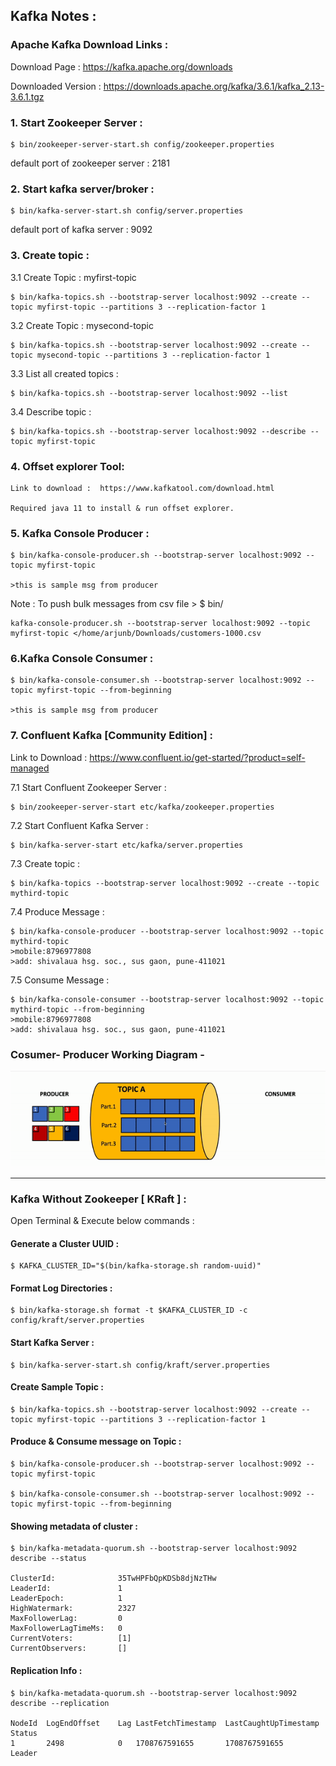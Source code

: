 
## Kafka Notes :

### Apache Kafka Download Links : 

 Download Page : https://kafka.apache.org/downloads

 Downloaded Version : https://downloads.apache.org/kafka/3.6.1/kafka_2.13-3.6.1.tgz



### 1. Start Zookeeper Server : 

	$ bin/zookeeper-server-start.sh config/zookeeper.properties

default port of zookeeper server : 2181


### 2. Start kafka server/broker :

	$ bin/kafka-server-start.sh config/server.properties
	
default port of kafka server : 9092
	
### 3. Create topic :

3.1 Create Topic : myfirst-topic

	$ bin/kafka-topics.sh --bootstrap-server localhost:9092 --create --topic myfirst-topic --partitions 3 --replication-factor 1

3.2 Create Topic : mysecond-topic

	$ bin/kafka-topics.sh --bootstrap-server localhost:9092 --create --topic mysecond-topic --partitions 3 --replication-factor 1

3.3 List all created topics :

	$ bin/kafka-topics.sh --bootstrap-server localhost:9092 --list

3.4 Describe topic :

	$ bin/kafka-topics.sh --bootstrap-server localhost:9092 --describe --topic myfirst-topic
	


### 4. Offset explorer Tool:
	Link to download :  https://www.kafkatool.com/download.html

	Required java 11 to install & run offset explorer.



### 5. Kafka Console Producer : 
	
	$ bin/kafka-console-producer.sh --bootstrap-server localhost:9092 --topic myfirst-topic
	
	>this is sample msg from producer

Note : To push bulk messages from csv file > $ bin/

	kafka-console-producer.sh --bootstrap-server localhost:9092 --topic myfirst-topic </home/arjunb/Downloads/customers-1000.csv


### 6.Kafka Console Consumer : 
	
	$ bin/kafka-console-consumer.sh --bootstrap-server localhost:9092 --topic myfirst-topic --from-beginning

	>this is sample msg from producer



### 7. Confluent Kafka [Community Edition] :

Link to Download : https://www.confluent.io/get-started/?product=self-managed	


7.1 Start Confluent Zookeeper Server :
		
	$ bin/zookeeper-server-start etc/kafka/zookeeper.properties 

7.2 Start Confluent Kafka Server :

	$ bin/kafka-server-start etc/kafka/server.properties 

7.3 Create topic :

	$ bin/kafka-topics --bootstrap-server localhost:9092 --create --topic mythird-topic

7.4 Produce Message :
	
	$ bin/kafka-console-producer --bootstrap-server localhost:9092 --topic mythird-topic
	>mobile:8796977808 
	>add: shivalaua hsg. soc., sus gaon, pune-411021


7.5 Consume Message :

	$ bin/kafka-console-consumer --bootstrap-server localhost:9092 --topic mythird-topic --from-beginning
	>mobile:8796977808
	>add: shivalaua hsg. soc., sus gaon, pune-411021

### Cosumer- Producer Working Diagram - 


![image description](images/prod-cons-working.gif)

------------------------------

### Kafka Without Zookeeper [ KRaft ] :

Open Terminal & Execute below commands : 

#### Generate a Cluster UUID :

	$ KAFKA_CLUSTER_ID="$(bin/kafka-storage.sh random-uuid)"

#### Format Log Directories :

	$ bin/kafka-storage.sh format -t $KAFKA_CLUSTER_ID -c config/kraft/server.properties

#### Start Kafka Server :

	$ bin/kafka-server-start.sh config/kraft/server.properties

#### Create Sample Topic :

	$ bin/kafka-topics.sh --bootstrap-server localhost:9092 --create --topic myfirst-topic --partitions 3 --replication-factor 1

#### Produce & Consume message on Topic :
 
 	$ bin/kafka-console-producer.sh --bootstrap-server localhost:9092 --topic myfirst-topic

	$ bin/kafka-console-consumer.sh --bootstrap-server localhost:9092 --topic myfirst-topic --from-beginning 

#### Showing metadata of cluster :

	$ bin/kafka-metadata-quorum.sh --bootstrap-server localhost:9092 describe --status

	ClusterId:              35TwHPFbQpKDSb8djNzTHw
	LeaderId:               1
	LeaderEpoch:            1
	HighWatermark:          2327
	MaxFollowerLag:         0
	MaxFollowerLagTimeMs:   0
	CurrentVoters:          [1]
	CurrentObservers:       []

#### Replication Info :

	$ bin/kafka-metadata-quorum.sh --bootstrap-server localhost:9092 describe --replication

	NodeId	LogEndOffset	Lag	LastFetchTimestamp	LastCaughtUpTimestamp	Status	
	1     	2498        	0  	1708767591655     	1708767591655        	Leader	
